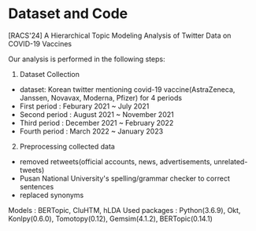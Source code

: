 # Dataset and Code
[RACS'24] A Hierarchical Topic Modeling Analysis of Twitter Data on COVID-19 Vaccines

Our analysis is performed in the following steps:
1. Dataset Collection
 - dataset: Korean twitter mentioning covid-19 vaccine(AstraZeneca, Janssen, Novavax, Moderna, Pfizer) for 4 periods
 - First period : Feburary 2021 ~ July 2021
 - Second period : August 2021 ~ November 2021
 - Third period : December 2021 ~ February 2022
 - Fourth period : March 2022 ~ January 2023

2. Preprocessing collected data
- removed retweets(official accounts, news, advertisements, unrelated-tweets)
- Pusan National University's spelling/grammar checker to correct sentences
- replaced synonyms

Models : BERTopic, CluHTM, hLDA
Used packages : Python(3.6.9), Okt, Konlpy(0.6.0), Tomotopy(0.12), Gemsim(4.1.2), BERTopic(0.14.1)
